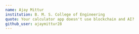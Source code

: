 ```yaml
---
name: Ajay Mittur 
institution: B. M. S. College of Engineering 
quote: Your calculator app doesn't use blockchain and AI?
github_user: ajaymittur28
---
```

